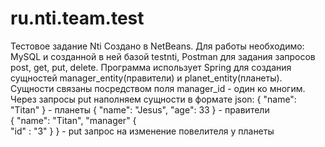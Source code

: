 # ru.nti.team.test
Тестовое задание Nti
Создано в NetBeans. Для работы необходимо: MySQL и созданной в ней базой testnti, Postman для задания запросов post, get, put, delete.
Программа использует Spring для создания сущностей manager_entity(правители) и planet_entity(планеты). Сущности связаны посредством поля manager_id - один ко многим.
Через запросы put наполняем сущности в формате json:
{
    "name": "Titan" 
}                     - планеты
{
    "name": "Jesus",
    "age": 33
}                     - правители   
{
    "name": "Titan",
    "manager" {      
         "id" : "3"
          }
}                     - put запрос на изменение повелителя у планеты
